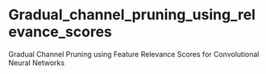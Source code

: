 # Gradual_channel_pruning_using_relevance_scores
Gradual Channel Pruning using Feature Relevance Scores for Convolutional Neural Networks
